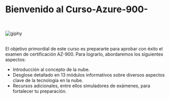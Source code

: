 # Bienvenido al Curso-Azure-900-
<br>

![giphy](https://github.com/jorge040/Curso-Azure-900-/assets/46494068/3209ec81-0bf8-4c9c-abf7-230aed2880ea)

<br>
El objetivo primordial de este curso es prepararte para aprobar con éxito el examen de certificación AZ-900. Para lograrlo, abordaremos los siguientes aspectos:
<br>

- Introducción al concepto de la nube.
- Desglose detallado en 13 módulos informativos sobre diversos aspectos clave de la tecnología en la nube.
- Recursos adicionales, entre ellos simuladores de exámenes, para fortalecer tu preparación.
